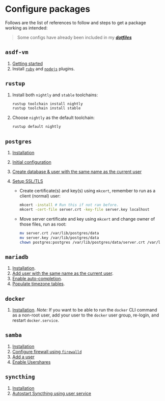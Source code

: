 # Configure packages

Follows are the list of references to follow and steps to get a package working as intended:

> Some configs have already been included in my [**_dotfiles_**](https://github.com/vuong-cuong-phoenix/dotfiles)

## `asdf-vm`

1. [Getting started](https://asdf-vm.com/guide/getting-started.html)
2. Install [`ruby`](https://github.com/asdf-vm/asdf-ruby) and [`nodejs`](https://github.com/asdf-vm/asdf-nodejs) plugins.

## `rustup`

1. Install both `nightly` and `stable` toolchains:

    ```sh
    rustup toolchain install nightly
    rustup toolchain install stable
    ```

2. Choose `nightly` as the default toolchain:

    ```sh
    rustup default nightly
    ```

## `postgres`

1. [Installation](https://wiki.archlinux.org/title/PostgreSQL#Installation)
2. [Initial configuration](https://wiki.archlinux.org/title/PostgreSQL#Initial_configuration)
3. [Create database & user with the same name as the current user](https://wiki.archlinux.org/title/PostgreSQL#Create_your_first_database/user)
4. [Setup SSL/TLS](https://www.postgresql.org/docs/current/ssl-tcp.html)

    - Create certificate(s) and key(s) using `mkcert`, remember to run as a client (normal) user:

      ```sh
      mkcert -install # Run this if not ran before.
      mkcert -cert-file server.crt -key-file server.key localhost
      ```

    - Move server certificate and key using `mkcert` and change owner of those files, run as root:

      ```sh
      mv server.crt /var/lib/postgres/data
      mv server.key /var/lib/postgres/data
      chown postgres:postgres /var/lib/postgres/data/server.crt /var/lib/postgres/data/server.key
      ```

## `mariadb`

1. [Installation](https://wiki.archlinux.org/title/MariaDB#Installation).
2. [Add user with the same name as the current user](https://wiki.archlinux.org/title/MariaDB#Add_user).
3. [Enable auto-completion](https://wiki.archlinux.org/title/MariaDB#Enable_auto-completion).
4. [Populate timezone tables](https://wiki.archlinux.org/title/MariaDB#Time_zone_tables).

## `docker`

1. [Installation](https://wiki.archlinux.org/title/Docker#Installation).
    _Note:_ If you want to be able to run the `docker` CLI command as a non-root user, add your user to the `docker` user group, re-login, and restart `docker.service`.

## `samba`

1. [Installation](https://wiki.archlinux.org/title/Samba#Installation)
2. [Configure firewall using `firewalld`](https://wiki.archlinux.org/title/Samba#firewalld_service)
3. [Add a user](https://wiki.archlinux.org/title/Samba#Adding_a_user)
4. [Enable Usershares](https://wiki.archlinux.org/title/Samba#Enable_Usershares)

## `syncthing`

1. [Installation](https://wiki.archlinux.org/title/Syncthing#Installation)
2. [Autostart Syncthing using user service](https://wiki.archlinux.org/title/Syncthing#User_service)
